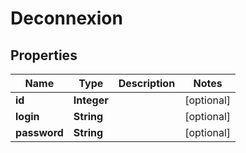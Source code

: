 

# Deconnexion


## Properties

| Name | Type | Description | Notes |
|------------ | ------------- | ------------- | -------------|
|**id** | **Integer** |  |  [optional] |
|**login** | **String** |  |  [optional] |
|**password** | **String** |  |  [optional] |



